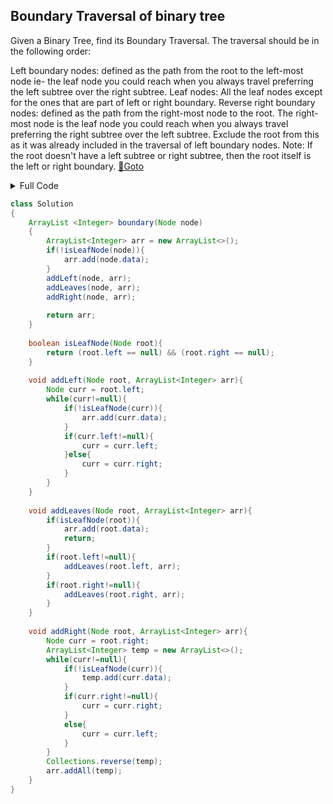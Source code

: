 ## Boundary Traversal of binary tree
Given a Binary Tree, find its Boundary Traversal. The traversal should be in the following order: 

Left boundary nodes: defined as the path from the root to the left-most node ie- the leaf node you could reach when you always travel preferring the left subtree over the right subtree. 
Leaf nodes: All the leaf nodes except for the ones that are part of left or right boundary.
Reverse right boundary nodes: defined as the path from the right-most node to the root. The right-most node is the leaf node you could reach when you always travel preferring the right subtree over the left subtree. Exclude the root from this as it was already included in the traversal of left boundary nodes.
Note: If the root doesn't have a left subtree or right subtree, then the root itself is the left or right boundary.  [🔗Goto](https://practice.geeksforgeeks.org/problems/boundary-traversal-of-binary-tree/1/?page=1&difficulty[]=1&status[]=unsolved&company[]=Amazon&sortBy=submissions#) 


<details>
<summary>Full Code</summary>

```java
import java.io.*;
import java.util.*;

class Node  
{ 
    int data; 
    Node left, right; 
   
    public Node(int d)  
    { 
        data = d; 
        left = right = null; 
    } 
}

class GFG
{
    static Node buildTree(String str)
    {
        // Corner Case
        if(str.length() == 0 || str.equals('N'))
            return null;
        String[] s = str.split(" ");
        
        Node root = new Node(Integer.parseInt(s[0]));
        Queue <Node> q = new LinkedList<Node>();
        q.add(root);
        
        // Starting from the second element
        int i = 1;
        while(!q.isEmpty() && i < s.length)
        {
              // Get and remove the front of the queue
              Node currNode = q.remove();
        
              // Get the current node's value from the string
              String currVal = s[i];
        
              // If the left child is not null
              if(!currVal.equals("N")) 
              {
        
                  // Create the left child for the current node
                  currNode.left = new Node(Integer.parseInt(currVal));
        
                  // Push it to the queue
                  q.add(currNode.left);
              }
        
              // For the right child
              i++;
              if(i >= s.length)
                  break;
              currVal = s[i];
        
              // If the right child is not null
              if(!currVal.equals("N")) 
              {
        
                  // Create the right child for the current node
                  currNode.right = new Node(Integer.parseInt(currVal));
        
                  // Push it to the queue
                  q.add(currNode.right);
              }
              
              i++;
        }
    
        return root;
    }
    
    public static void main(String args[]) throws IOException {
    
       BufferedReader br = new BufferedReader(new InputStreamReader(System.in));
        int t = Integer.parseInt(br.readLine().trim());
        while(t>0)
        {
            String s = br.readLine();
            Node root = buildTree(s);
            
            Solution T = new Solution();
            
            ArrayList <Integer> res = T.boundary(root);
            for (Integer num : res) System.out.print (num + " ");
            System.out.println();
            t--;
        }
    }
}
// } Driver Code Ends


//User function Template for Java

// class Node  
// { 
//     int data; 
//     Node left, right; 
   
//     public Node(int d)  
//     { 
//         data = d; 
//         left = right = null; 
//     } 
// }

class Solution
{
	ArrayList <Integer> boundary(Node node)
	{
	    ArrayList<Integer> arr = new ArrayList<>();
	    if(!isLeafNode(node)){
	        arr.add(node.data);
	    }
	    addLeft(node, arr);
	    addLeaves(node, arr);
	    addRight(node, arr);
	    
	    return arr;
	}
	
	boolean isLeafNode(Node root){
	    return (root.left == null) && (root.right == null);
	}
	
	void addLeft(Node root, ArrayList<Integer> arr){
	    Node curr = root.left;
	    while(curr!=null){
	        if(!isLeafNode(curr)){
	            arr.add(curr.data);
	        }
	        if(curr.left!=null){
	            curr = curr.left;
	        }else{
	            curr = curr.right;
	        }
	    }
	}
	
	void addLeaves(Node root, ArrayList<Integer> arr){
	    if(isLeafNode(root)){
	        arr.add(root.data);
	        return;
	    }
	    if(root.left!=null){
	        addLeaves(root.left, arr);
	    }
	    if(root.right!=null){
	        addLeaves(root.right, arr);
	    }
	}
	
	void addRight(Node root, ArrayList<Integer> arr){
	    Node curr = root.right;
	    ArrayList<Integer> temp = new ArrayList<>();
	    while(curr!=null){
	        if(!isLeafNode(curr)){
	            temp.add(curr.data);
	        }
	        if(curr.right!=null){
	            curr = curr.right;
	        }
	        else{
	            curr = curr.left;
	        }
	    }
	    Collections.reverse(temp);
	    arr.addAll(temp);
	}
}
```
</details>

```java
class Solution
{
	ArrayList <Integer> boundary(Node node)
	{
	    ArrayList<Integer> arr = new ArrayList<>();
	    if(!isLeafNode(node)){
	        arr.add(node.data);
	    }
	    addLeft(node, arr);
	    addLeaves(node, arr);
	    addRight(node, arr);
	    
	    return arr;
	}
	
	boolean isLeafNode(Node root){
	    return (root.left == null) && (root.right == null);
	}
	
	void addLeft(Node root, ArrayList<Integer> arr){
	    Node curr = root.left;
	    while(curr!=null){
	        if(!isLeafNode(curr)){
	            arr.add(curr.data);
	        }
	        if(curr.left!=null){
	            curr = curr.left;
	        }else{
	            curr = curr.right;
	        }
	    }
	}
	
	void addLeaves(Node root, ArrayList<Integer> arr){
	    if(isLeafNode(root)){
	        arr.add(root.data);
	        return;
	    }
	    if(root.left!=null){
	        addLeaves(root.left, arr);
	    }
	    if(root.right!=null){
	        addLeaves(root.right, arr);
	    }
	}
	
	void addRight(Node root, ArrayList<Integer> arr){
	    Node curr = root.right;
	    ArrayList<Integer> temp = new ArrayList<>();
	    while(curr!=null){
	        if(!isLeafNode(curr)){
	            temp.add(curr.data);
	        }
	        if(curr.right!=null){
	            curr = curr.right;
	        }
	        else{
	            curr = curr.left;
	        }
	    }
	    Collections.reverse(temp);
	    arr.addAll(temp);
	}
}
```
